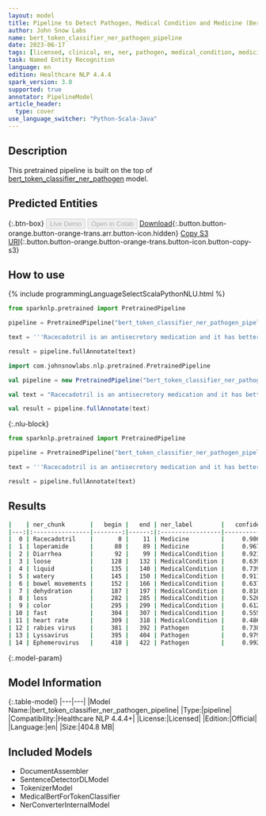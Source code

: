 ```yaml
---
layout: model
title: Pipeline to Detect Pathogen, Medical Condition and Medicine (BertForTokenClassifier)
author: John Snow Labs
name: bert_token_classifier_ner_pathogen_pipeline
date: 2023-06-17
tags: [licensed, clinical, en, ner, pathogen, medical_condition, medicine, berfortokenclassification]
task: Named Entity Recognition
language: en
edition: Healthcare NLP 4.4.4
spark_version: 3.0
supported: true
annotator: PipelineModel
article_header:
  type: cover
use_language_switcher: "Python-Scala-Java"
---
```


## Description

This pretrained pipeline is built on the top of [bert_token_classifier_ner_pathogen](https://nlp.johnsnowlabs.com/2022/07/28/bert_token_classifier_ner_pathogen_en_3_0.html) model.

## Predicted Entities



{:.btn-box}
<button class="button button-orange" disabled>Live Demo</button>
<button class="button button-orange" disabled>Open in Colab</button>
[Download](https://s3.amazonaws.com/auxdata.johnsnowlabs.com/clinical/models/bert_token_classifier_ner_pathogen_pipeline_en_4.4.4_3.0_1686999205769.zip){:.button.button-orange.button-orange-trans.arr.button-icon.hidden}
[Copy S3 URI](s3://auxdata.johnsnowlabs.com/clinical/models/bert_token_classifier_ner_pathogen_pipeline_en_4.4.4_3.0_1686999205769.zip){:.button.button-orange.button-orange-trans.button-icon.button-copy-s3}

## How to use

<div class="tabs-box" markdown="1">
{% include programmingLanguageSelectScalaPythonNLU.html %}

```python
from sparknlp.pretrained import PretrainedPipeline

pipeline = PretrainedPipeline("bert_token_classifier_ner_pathogen_pipeline", "en", "clinical/models")

text = '''Racecadotril is an antisecretory medication and it has better tolerability than loperamide. Diarrhea is the condition of having loose, liquid or watery bowel movements each day. Signs of dehydration often begin with loss of the normal stretchiness of the skin. This can progress to loss of skin color, a fast heart rate as it becomes more severe; while it has been speculated that rabies virus, Lyssavirus and Ephemerovirus could be transmitted through aerosols, studies have concluded that this is only feasible in limited conditions.'''

result = pipeline.fullAnnotate(text)
```
```scala
import com.johnsnowlabs.nlp.pretrained.PretrainedPipeline

val pipeline = new PretrainedPipeline("bert_token_classifier_ner_pathogen_pipeline", "en", "clinical/models")

val text = "Racecadotril is an antisecretory medication and it has better tolerability than loperamide. Diarrhea is the condition of having loose, liquid or watery bowel movements each day. Signs of dehydration often begin with loss of the normal stretchiness of the skin. This can progress to loss of skin color, a fast heart rate as it becomes more severe; while it has been speculated that rabies virus, Lyssavirus and Ephemerovirus could be transmitted through aerosols, studies have concluded that this is only feasible in limited conditions."

val result = pipeline.fullAnnotate(text)
```

{:.nlu-block}
```python
from sparknlp.pretrained import PretrainedPipeline

pipeline = PretrainedPipeline("bert_token_classifier_ner_pathogen_pipeline", "en", "clinical/models")

text = '''Racecadotril is an antisecretory medication and it has better tolerability than loperamide. Diarrhea is the condition of having loose, liquid or watery bowel movements each day. Signs of dehydration often begin with loss of the normal stretchiness of the skin. This can progress to loss of skin color, a fast heart rate as it becomes more severe; while it has been speculated that rabies virus, Lyssavirus and Ephemerovirus could be transmitted through aerosols, studies have concluded that this is only feasible in limited conditions.'''

result = pipeline.fullAnnotate(text)
```
</div>

## Results

```bash
|    | ner_chunk       |   begin |   end | ner_label        |   confidence |
|---:|:----------------|--------:|------:|:-----------------|-------------:|
|  0 | Racecadotril    |       0 |    11 | Medicine         |     0.986453 |
|  1 | loperamide      |      80 |    89 | Medicine         |     0.967653 |
|  2 | Diarrhea        |      92 |    99 | MedicalCondition |     0.92107  |
|  3 | loose           |     128 |   132 | MedicalCondition |     0.639717 |
|  4 | liquid          |     135 |   140 | MedicalCondition |     0.739769 |
|  5 | watery          |     145 |   150 | MedicalCondition |     0.911771 |
|  6 | bowel movements |     152 |   166 | MedicalCondition |     0.637392 |
|  7 | dehydration     |     187 |   197 | MedicalCondition |     0.81079  |
|  8 | loss            |     282 |   285 | MedicalCondition |     0.526605 |
|  9 | color           |     295 |   299 | MedicalCondition |     0.612506 |
| 10 | fast            |     304 |   307 | MedicalCondition |     0.555894 |
| 11 | heart rate      |     309 |   318 | MedicalCondition |     0.486794 |
| 12 | rabies virus    |     381 |   392 | Pathogen         |     0.738198 |
| 13 | Lyssavirus      |     395 |   404 | Pathogen         |     0.979239 |
| 14 | Ephemerovirus   |     410 |   422 | Pathogen         |     0.992292 |
```

{:.model-param}
## Model Information

{:.table-model}
|---|---|
|Model Name:|bert_token_classifier_ner_pathogen_pipeline|
|Type:|pipeline|
|Compatibility:|Healthcare NLP 4.4.4+|
|License:|Licensed|
|Edition:|Official|
|Language:|en|
|Size:|404.8 MB|

## Included Models

- DocumentAssembler
- SentenceDetectorDLModel
- TokenizerModel
- MedicalBertForTokenClassifier
- NerConverterInternalModel